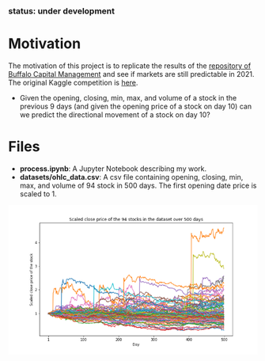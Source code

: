 ### status: under development
# Motivation
The motivation of this project is to replicate the results of the [repository of Buffalo Capital Management](https://github.com/wzchen/stock_market_prediction) and see if markets are still predictable in 2021. The original Kaggle competition is [here](https://www.kaggle.com/c/boston-data-festival-hackathon).
 - Given the opening, closing, min, max, and volume of a stock in the previous 9 days (and given the opening price of a stock on day 10) can we predict the directional movement of a stock on day 10?

# Files
- **process.ipynb**: A Jupyter Notebook describing my work.
- **datasets/ohlc_data.csv**: A csv file containing opening, closing, min, max, and volume of 94 stock in 500 days. The first opening date price is scaled to 1.

![ohlc_data](./images/stocks_closePrice.png)
